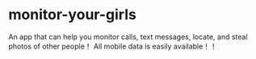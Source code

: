 # monitor-your-girls
An app that can help you monitor calls, text messages, locate, and steal photos of other people！
All mobile data is easily available！！
